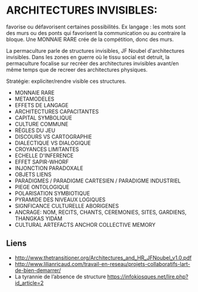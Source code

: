 # ARCHITECTURES INVISIBLES: 

favorise ou défavorisent certaines possibilités. Ex langage : les mots sont des murs ou des ponts qui favorisent la communication ou au contraire la bloque. Une MONNAIE RARE crée de la compétition, donc des murs.

La permaculture parle de structures invisibles, JF Noubel d'architectures invisibles. Dans les zones en guerre où le tissu social est detruit, la permaculture focalise sur recréer des architectures invisibles avant/en même temps que de recreer des architectures physiques.

Stratégie: expliciter/rendre visible ces structures.

- MONNAIE RARE
- METAMODELES
- EFFETS DE LANGAGE
- ARCHITECTURES CAPACITANTES
- CAPITAL SYMBOLIQUE
- CULTURE COMMUNE
- RÈGLES DU JEU
- DISCOURS VS CARTOGRAPHIE
- DIALECTIQUE VS DIALOGIQUE
- CROYANCES LIMITANTES
- ECHELLE D'INFERENCE
- EFFET SAPIR-WHORF
- INJONCTION PARADOXALE
- OBJETS LIENS
- PARADIGMES / PARADIGME CARTESIEN / PARADIGME INDUSTRIEL
- PIEGE ONTOLOGIQUE
- POLARISATION SYMBIOTIQUE
- PYRAMIDE DES NIVEAUX LOGIQUES
- SIGNFICANCE CULTURELLE ABORIGENES
- ANCRAGE: NOM, RECITS, CHANTS, CEREMONIES, SITES, GARDIENS, THANGKAS YIDAM
- CULTURAL ARTEFACTS ANCHOR COLLECTIVE MEMORY


## Liens


- http://www.thetransitioner.org/Architectures_and_HR_JFNoubel_v1.0.pdf
- http://www.lilianricaud.com/travail-en-reseau/projets-collaboratifs-lart-de-bien-demarrer/
- La tyrannie de l’absence de structure
https://infokiosques.net/lire.php?id_article=2
